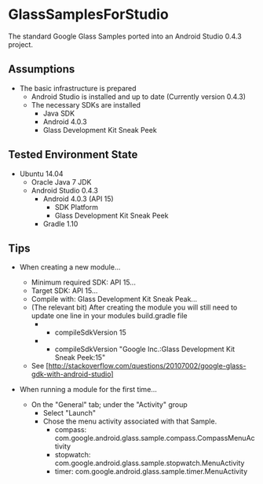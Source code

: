 GlassSamplesForStudio
=====================

The standard Google Glass Samples ported into an Android Studio 0.4.3 project.

Assumptions
-----------

* The basic infrastructure is prepared
  * Android Studio is installed and up to date (Currently version 0.4.3)
  * The necessary SDKs are installed
    * Java SDK
    * Android 4.0.3
    * Glass Development Kit Sneak Peek

Tested Environment State
------------------------

* Ubuntu 14.04
  * Oracle Java 7 JDK
  * Android Studio 0.4.3
    * Android 4.0.3 (API 15)
      * SDK Platform
      * Glass Development Kit Sneak Peek
    * Gradle 1.10

Tips
----

* When creating a new module...
  * Minimum required SDK: API 15...
  * Target SDK: API 15...
  * Compile with: Glass Development Kit Sneak Peak...
  * (The relevant bit) After creating the module you will still need to update one line in your modules build.gradle file
    * - compileSdkVersion 15
    * + compileSdkVersion "Google Inc.:Glass Development Kit Sneak Peek:15"
  * See [http://stackoverflow.com/questions/20107002/google-glass-gdk-with-android-studio]

* When running a module for the first time...
  * On the "General" tab; under the "Activity" group
    * Select "Launch"
    * Chose the menu activity associated with that Sample.
      * compass: com.google.android.glass.sample.compass.CompassMenuActivity
      * stopwatch: com.google.android.glass.sample.stopwatch.MenuActivity
      * timer: com.google.android.glass.sample.timer.MenuActivity

